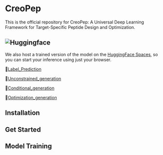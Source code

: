 # CreoPep
This is the official repository for CreoPep: A Universal Deep Learning Framework for Target-Specific Peptide Design and Optimization.

## ![Huggingface](https://img.shields.io/badge/Hugging%20Face-Spaces-brightgreen)
We also host a trained version of the model on the [HuggingFace Spaces](https://huggingface.co/spaces/oucgc1996/CreoPep), so you can start your inference using just your browser.

🔗[Label_Prediction](https://huggingface.co/spaces/oucgc1996/CTXGen_Label_Prediction)

🔗[Unconstrained_generation](https://huggingface.co/spaces/oucgc1996/CTXGen_Unconstrained_generation)

🔗[Conditional_generation](https://huggingface.co/spaces/oucgc1996/CTXGen_conditional_generation)

🔗[Optimization_generation](https://huggingface.co/spaces/oucgc1996/CTXGen_optimization_generation)



## Installation

## Get Started

## Model Training

